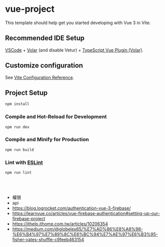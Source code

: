 # vue-project

This template should help get you started developing with Vue 3 in Vite.

## Recommended IDE Setup

[VSCode](https://code.visualstudio.com/) + [Volar](https://marketplace.visualstudio.com/items?itemName=Vue.volar) (and disable Vetur) + [TypeScript Vue Plugin (Volar)](https://marketplace.visualstudio.com/items?itemName=Vue.vscode-typescript-vue-plugin).

## Customize configuration

See [Vite Configuration Reference](https://vitejs.dev/config/).

## Project Setup

```sh
npm install
```

### Compile and Hot-Reload for Development

```sh
npm run dev
```

### Compile and Minify for Production

```sh
npm run build
```

### Lint with [ESLint](https://eslint.org/)

```sh
npm run lint
```

<br/>

<br/>

- 權限
- api
- https://blog.logrocket.com/authentication-vue-3-firebase/
- https://learnvue.co/articles/vue-firebase-authentication#setting-up-our-firebase-project
- https://ithelp.ithome.com.tw/articles/10206354
- https://medium.com/@globelex65/%E7%AD%86%E8%A8%98-%E6%B4%97%E7%89%8C%E6%BC%94%E7%AE%97%E6%B3%95-fisher-yates-shuffle-c9feeb463154
